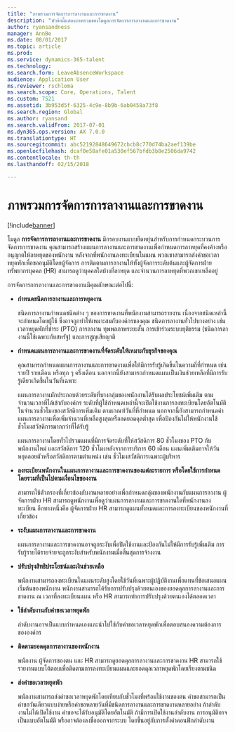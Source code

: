 ```yaml
---
title: "ภาพรวมการจัดการการลางานและการขาดงาน"
description: "หัวข้อนี้แสดงภาพรวมของโมดูลการจัดการการลางานและการขาดงาน"
author: ryansandness
manager: AnnBe
ms.date: 08/01/2017
ms.topic: article
ms.prod: 
ms.service: dynamics-365-talent
ms.technology: 
ms.search.form: LeaveAbsenceWorkspace
audience: Application User
ms.reviewer: rschloma
ms.search.scope: Core, Operations, Talent
ms.custom: 7521
ms.assetid: 3b953d5f-6325-4c9e-8b9b-6ab0458a73f8
ms.search.region: Global
ms.author: ryansand
ms.search.validFrom: 2017-07-01
ms.dyn365.ops.version: AX 7.0.0
ms.translationtype: HT
ms.sourcegitcommit: abc52192848649672cbcb8c770d74ba2aef139be
ms.openlocfilehash: dcaf0e58afe01a530ef567bfdb3b8e2506da9742
ms.contentlocale: th-th
ms.lasthandoff: 02/15/2018

---
```

# <a name="leave-and-absence-management-overview"></a>ภาพรวมการจัดการการลางานและการขาดงาน

[!include[banner](includes/banner.md)]

โมดูล **การจัดการการลางานและการขาดงาน** มีกรอบงานแบบยืดหยุ่นสำหรับการกำหนดกระบวนการจัดการการขาดงาน คุณสามารถสร้างแผนการลางานและการขาดงานเพื่อกำหนดการลาหยุดที่คงค้างหรืออนุญาตให้ลาหยุดของพนักงาน หลังจากที่พนักงานลงทะเบียนในแผน พวกเขาสามารถส่งคำขอเวลาหยุดพักเพื่อขออนุมัติโดยผู้จัดการ การติดตามการลางานให้ทั้งผู้จัดการระดับต้นและผู้จัดการฝ่ายทรัพยากรบุคคล (HR) สามารถดูว่าบุคคลใดบ้างที่ลาหยุด และจำนวนการลาหยุดที่พวกเขาเหลืออยู่  

การจัดการการลางานและการขาดงานมีคุณลักษณะต่อไปนี้: 

- **กำหนดชนิดการลางานและการหยุดงาน**

    ชนิดการลางานกำหนดชนิดต่าง ๆ ของการขาดงานที่พนักงานสามารถรายงาน เนื่องจากชนิดเหล่านี้จะกำหนดโดยผู้ใช้ ซึ่งอาจถูกทำให้เหมาะสมกับองค์กรของคุณ ชนิดการลางานทั่วไปบางอย่าง เช่น เวลาหยุดพักที่ชำระ (PTO) การลางาน ทุพพลภาพระยะสั้น การเข้าร่วมระบบยุติธรรม (ชนิดการลางานนี้ใช้เฉพาะกับสหรัฐ) และการสูญเสียญาติ 

- **กำหนดแผนการลางานและการขาดงานที่จัดระดับให้เหมาะกับธุรกิจของคุณ**

    คุณสามารถกำหนดแผนการลางานและการขาดงานเพื่อให้มีการรับรู้เกิดขึ้นในความถี่ที่กำหนด เช่น รายปี รายเดือน หรือทุก ๆ ครึ่งเดือน นอกจากนี้ยังสามารถกำหนดแผนเป็นเงินช่วยเหลือที่มีการรับรู้เดียวเกิดขึ้นในวันที่เฉพาะ 

    แผนการลางานมักประกอบด้วยระดับที่บางกลุ่มของพนักงานได้รับผลประโยชน์เพิ่มเติม ตามจำนวนเวลาที่ได้เข้ากับองค์กร ระดับที่ผู้ใช้กำหนดเหล่านี้จะเปิดใช้งานการลงทะเบียนโดยอัตโนมัติในจำนวนชั่วโมงของสวัสดิการเพิ่มเติม ตามเกณฑ์วันที่ที่กำหนด นอกจากนี้ยังสามารถกำหนดค่าแผนการลางานเพื่อเพิ่มจำนวนที่เหลือสูงสุดหรือลดยอดดุลต่ำสุด เพื่อป้องกันไม่ให้พนักงานใช้ชั่วโมงสวัสดิการมากกว่าที่ได้รับรู้ 

    แผนการลางานโดยทั่วไปรวมแผนที่มีการจัดระดับที่ให้สวัสดิการ 80 ชั่วโมงของ PTO กับพนักงานใหม่ และสวัสดิการ 120 ชั่วโมงหลังจากการบริการ 60 เดือน แผนเพิ่มเติมอาจให้วันหยุดลอยตัวหรือสวัสดิการตามตำแหน่ง เช่น ชั่วโมงสวัสดิการเฉพาะผู้บริหาร

- **ลงทะเบียนพนักงานในแผนการลางานและการขาดงานของแต่ละรายการ หรือโดยใช้การกำหนดโดยรวมที่เป็นไปตามเงื่อนไขของงาน**

    สามารถใช้ตัวกรองที่เกี่ยวข้องกับงานหลายอย่างเพื่อกำหนดกลุ่มของพนักงานกับแผนการลางาน ผู้จัดการฝ่าย HR สามารถดูพนักงานเพื่อดูว่าแผนการลางานและการขาดงานใดที่พนักงานลงทะเบียน อีกทางหนึ่งคือ ผู้จัดการฝ่าย HR สามารถดูแผนทั้งหมดและการลงทะเบียนของพนักงานที่เกี่ยวข้อง

- **ระงับแผนการลางานและการขาดงาน**

    แผนการลางานและการขาดงานอาจถูกระงับเพื่อปิดใช้งานและป้องกันไม่ให้มีการรับรู้เพิ่มเติม การรับรู้รายได้รายจ่ายจะถูกระงับสำหรับพนักงานเมื่อสิ้นสุดการจ้างงาน  

- **ปรับปรุงสิทธิประโยชน์และเงินช่วยเหลือ**

    พนักงานสามารถลงทะเบียนในแผนระดับสูงโดยใช้วันที่เฉพาะผู้ปฏิบัติงานเพื่อแทนที่ข้อเสนอแผนเริ่มต้นของพนักงาน พนักงานสามารถได้รับการปรับปรุงด้วยตนเองของยอดดุลการลางานและการขาดงาน ณ เวลาที่ลงทะเบียนแผน หรือ HR สามารถทำการปรับปรุงด้วยตนเองได้ตลอดเวลา 

- **ใช้ลำดับงานกับคำขอเวลาหยุดพัก**

     ลำดับงานอาจเป็นแบบกำหนดเองและนำไปใช้กับคำขอเวลาหยุดพักเพื่อตอบสนองความต้องการขององค์กร  

- **ติดตามยอดดุลการลางานของพนักงาน**

    พนักงาน ผู้จัดการของตน และ HR สามารถดูยอดดุลการลางานและการขาดงาน HR สามารถใช้รายงานแบบโต้ตอบเพื่อติดตามการลงทะเบียนแผนและยอดดุลเวลาหยุดพักโดยเรียงตามชนิด 

- **ส่งคำขอเวลาหยุดพัก**

    พนักงานสามารถส่งคำขอเวลาหยุดพักโดยเทียบกับชั่วโมงที่พร้อมใช้งานของตน คำขอสามารถเป็นคำขอวันเดียวแบบง่ายหรือคำขอหลายวันที่มีชนิดการลางานและการขาดงานหลายอย่าง ถ้าลำดับงานไม่ได้เปิดใช้งาน คำขอจะได้รับอนุมัติโดยอัตโนมัติ ถ้ามีการเปิดใช้งานลำดับงาน การอนุมัติอาจเป็นแบบอัตโนมัติ หรืออาจต้องลงชื่อออกจากระบบ โดยขึ้นอยู่กับการตั้งค่าคอนฟิกลำดับงาน

